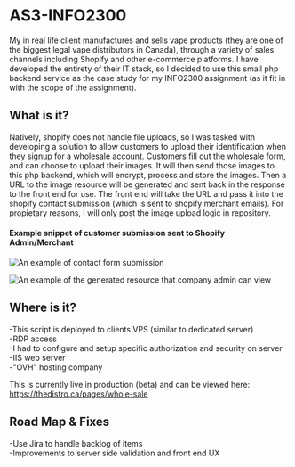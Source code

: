# AS3-INFO2300

My in real life client manufactures and sells vape products (they are one of the biggest legal vape distributors in Canada), through a variety of sales channels including Shopify and other e-commerce platforms. I have developed the entirety of their IT stack, so I decided to use this small php backend service as the case study for my INFO2300 assignment (as it fit in with the scope of the assignment).


## What is it?

Natively, shopify does not handle file uploads, so I was tasked with developing a solution to allow customers to upload their identification when they signup for a wholesale account. Customers fill out the wholesale form, and can choose to upload their images. It will then send those images to this php backend, which will encrypt, process and store the images. Then a URL to the image resource will be generated and sent back in the response to the front end for use. The front end will take the URL and pass it into the shopify contact submission (which is sent to shopify merchant emails). For propietary reasons, I will only post the image upload logic in repository. 

#### Example snippet of customer submission sent to Shopify Admin/Merchant
![An example of contact form submission](https://cdn.discordapp.com/attachments/863254730113417277/1087462704790372403/image.png)

![An example of the generated resource that company admin can view](https://cdn.discordapp.com/attachments/863254730113417277/1087473760501760121/image.png)

## Where is it?
-This script is deployed to clients VPS (similar to dedicated server)  
-RDP access  
-I had to configure and setup specific authorization and security on server  
-IIS web server  
-"OVH" hosting company  

This is currently live in production (beta) and can be viewed here: https://thedistro.ca/pages/whole-sale

## Road Map & Fixes
-Use Jira to handle backlog of items  
-Improvements to server side validation and front end UX
